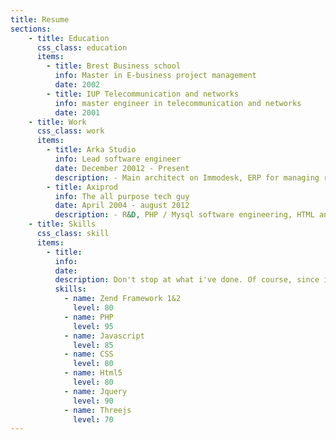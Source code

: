 ```yaml
---
title: Resume
sections:
    - title: Education
      css_class: education
      items:
        - title: Brest Business school
          info: Master in E-business project management
          date: 2002
        - title: IUP Telecommunication and networks
          info: master engineer in telecommunication and networks
          date: 2001
    - title: Work
      css_class: work
      items:
        - title: Arka Studio
          info: Lead software engineer
          date: December 20012 - Present
          description: - Main architect on Immodesk, ERP for managing real estate stocks and transactions, with CRM module. <br />- Main architect on a product for users who bought appartment or house and want to shop for floor covering and see in real time the render in a sample appartment plus total cost and order online. <br />- Customer space for Arka Studio with exchange zone where it's possible to use stick on picture to ask for changes, supporting process steps et multiple picture versions. <br />- Author for multiple javascript tools for interacting with webgl.
        - title: Axiprod
          info: The all purpose tech guy
          date: April 2004 - august 2012
          description: - R&D, PHP / Mysql software engineering, HTML and CSS, Javascript.<br />- PHP Framework creation, builder tool for fast project creation.<br />- A lot of web sites projects in 8 years : shops, intranet tools, backoffices...<br />- Teacher in Brest Business School for several years (Photoshop, Internet History), and teacher for a full 6 month php course at Initiative Formation.<br />
    - title: Skills
      css_class: skill
      items:
        - title:
          info:
          date:
          description: Don't stop at what i've done. Of course, since i've worked with Zend Framework, JQuery, Bootstrap, Knacss, Threejs, etc. i'm experience with those and can integrate real fast in projects with theese kind of tech background. But <strong>across the years i've proven to learn fast and to be quite adaptable</strong>.
          skills:
            - name: Zend Framework 1&2
              level: 80
            - name: PHP
              level: 95
            - name: Javascript
              level: 85
            - name: CSS
              level: 80
            - name: Html5
              level: 80
            - name: Jquery
              level: 90
            - name: Threejs
              level: 70
---
```

